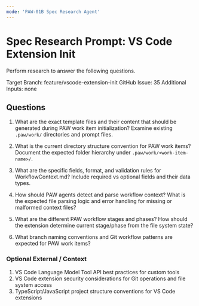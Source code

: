 ```yaml
---
mode: 'PAW-01B Spec Research Agent'
---
```

# Spec Research Prompt: VS Code Extension Init

Perform research to answer the following questions.

Target Branch: feature/vscode-extension-init
GitHub Issue: 35
Additional Inputs: none

## Questions

1. What are the exact template files and their content that should be generated during PAW work item initialization? Examine existing `.paw/work/` directories and prompt files.

2. What is the current directory structure convention for PAW work items? Document the expected folder hierarchy under `.paw/work/<work-item-name>/`.

3. What are the specific fields, format, and validation rules for WorkflowContext.md? Include required vs optional fields and their data types.

4. How should PAW agents detect and parse workflow context? What is the expected file parsing logic and error handling for missing or malformed context files?

5. What are the different PAW workflow stages and phases? How should the extension determine current stage/phase from the file system state?

6. What branch naming conventions and Git workflow patterns are expected for PAW work items?

### Optional External / Context

1. VS Code Language Model Tool API best practices for custom tools
2. VS Code extension security considerations for Git operations and file system access
3. TypeScript/JavaScript project structure conventions for VS Code extensions